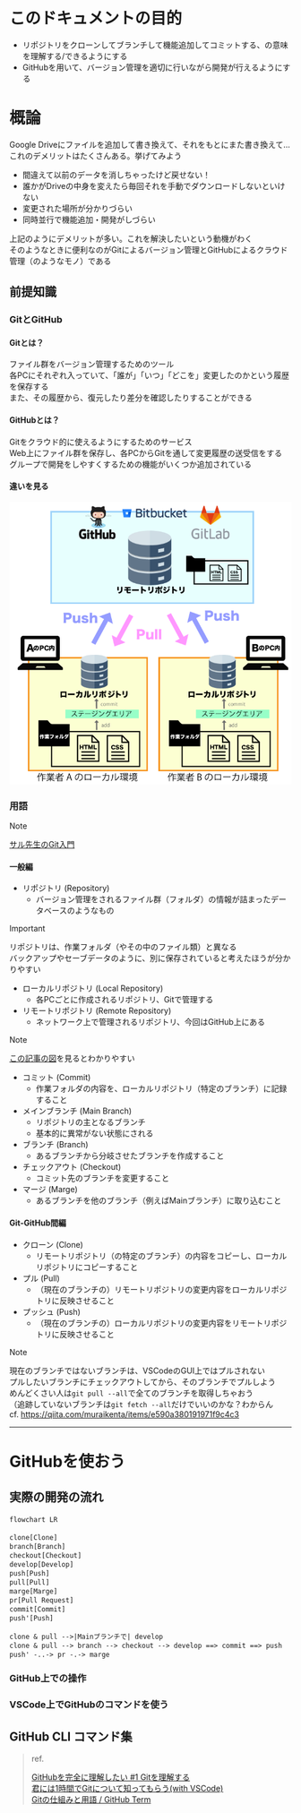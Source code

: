 
# このドキュメントの目的

- リポジトリをクローンしてブランチして機能追加してコミットする、の意味を理解する/できるようにする
- GitHubを用いて、バージョン管理を適切に行いながら開発が行えるようにする

# 概論

Google Driveにファイルを追加して書き換えて、それをもとにまた書き換えて...  
これのデメリットはたくさんある。挙げてみよう

- 間違えて以前のデータを消しちゃったけど戻せない！
- 誰かがDriveの中身を変えたら毎回それを手動でダウンロードしないといけない
- 変更された場所が分かりづらい
- 同時並行で機能追加・開発がしづらい

上記のようにデメリットが多い。これを解決したいという動機がわく  
そのようなときに便利なのがGitによるバージョン管理とGitHubによるクラウド管理（のようなモノ）である

## 前提知識

### GitとGitHub

#### Gitとは？

ファイル群をバージョン管理するためのツール  
各PCにそれぞれ入っていて、「誰が」「いつ」「どこを」変更したのかという履歴を保存する  
また、その履歴から、復元したり差分を確認したりすることができる  

#### GitHubとは？

Gitをクラウド的に使えるようにするためのサービス  
Web上にファイル群を保存し、各PCからGitを通して変更履歴の送受信をする  
グループで開発をしやすくするための機能がいくつか追加されている  

#### 違いを見る

![Git and GitHub](images/git.png)

### 用語

> [!NOTE]
> [サル先生のGit入門](https://backlog.com/ja/git-tutorial/)

#### 一般編

- リポジトリ (Repository)
  - バージョン管理をされるファイル群（フォルダ）の情報が詰まったデータベースのようなもの

> [!IMPORTANT]
> リポジトリは、作業フォルダ（やその中のファイル類）と異なる  
> バックアップやセーブデータのように、別に保存されていると考えたほうが分かりやすい

- ローカルリポジトリ (Local Repository)
  - 各PCごとに作成されるリポジトリ、Gitで管理する
- リモートリポジトリ (Remote Repository)
  - ネットワーク上で管理されるリポジトリ、今回はGitHub上にある

> [!NOTE]
> [この記事の図](https://qiita.com/Coa3/items/d0a43b22a130f74a2685#2-git%E3%82%92%E7%90%86%E8%A7%A3%E3%81%99%E3%82%8B)を見るとわかりやすい

- コミット (Commit)
  - 作業フォルダの内容を、ローカルリポジトリ（特定のブランチ）に記録すること
- メインブランチ (Main Branch)
  - リポジトリの主となるブランチ
  - 基本的に異常がない状態にされる
- ブランチ (Branch)
  - あるブランチから分岐させたブランチを作成すること
- チェックアウト (Checkout)
  - コミット先のブランチを変更すること
- マージ (Marge)
  - あるブランチを他のブランチ（例えばMainブランチ）に取り込むこと

#### Git-GitHub間編

- クローン (Clone)
  - リモートリポジトリ（の特定のブランチ）の内容をコピーし、ローカルリポジトリにコピーすること
- プル (Pull)
  - （現在のブランチの）リモートリポジトリの変更内容をローカルリポジトリに反映させること
- プッシュ (Push)
  - （現在のブランチの）ローカルリポジトリの変更内容をリモートリポジトリに反映させること

> [!NOTE]
> 現在のブランチではないブランチは、VSCodeのGUI上ではプルされない  
> プルしたいブランチにチェックアウトしてから、そのブランチでプルしよう  
> めんどくさい人は`git pull --all`で全てのブランチを取得しちゃおう  
> （追跡していないブランチは`git fetch --all`だけでいいのかな？わからん  
> cf. <https://qiita.com/muraikenta/items/e590a380191971f9c4c3>

---

# GitHubを使おう

## 実際の開発の流れ

```mermaid
flowchart LR

clone[Clone]
branch[Branch]
checkout[Checkout]
develop[Develop]
push[Push]
pull[Pull]
marge[Marge]
pr[Pull Request]
commit[Commit]
push'[Push]

clone & pull -->|Mainブランチで| develop
clone & pull --> branch --> checkout --> develop ==> commit ==> push
push' -..-> pr -.-> marge
```

### GitHub上での操作

### VSCode上でGitHubのコマンドを使う

## GitHub CLI コマンド集

> ref.
>
> [GitHubを完全に理解したい #1 Gitを理解する](https://qiita.com/Coa3/items/d0a43b22a130f74a2685)  
> [君には1時間でGitについて知ってもらう(with VSCode)](https://qiita.com/jesus_isao/items/63557eba36819faa4ad9)  
> [Gitの仕組みと用語 / GitHub Term](https://speakerdeck.com/kaityo256/github-term)  
